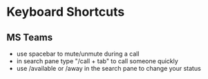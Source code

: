 # Keyboard Shortcuts

## MS Teams

- use spacebar to mute/unmute during a call
- in search pane type "/call + tab" to call someone quickly
- use /available or /away in the search pane to change your status
